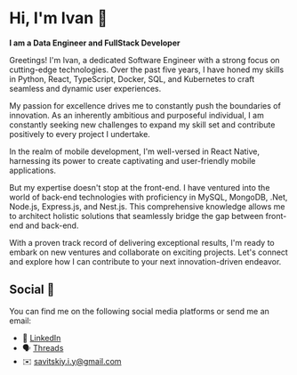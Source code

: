 # Hi, I'm Ivan 👋

<strong>I am a Data Engineer and FullStack Developer </strong>

Greetings! I'm Ivan, a dedicated Software Engineer with a strong focus on cutting-edge technologies. Over the past five years, I have honed my skills in Python, React, TypeScript, Docker, SQL, and Kubernetes to craft seamless and dynamic user experiences.

My passion for excellence drives me to constantly push the boundaries of innovation. As an inherently ambitious and purposeful individual, I am constantly seeking new challenges to expand my skill set and contribute positively to every project I undertake.

In the realm of mobile development, I'm well-versed in React Native, harnessing its power to create captivating and user-friendly mobile applications.

But my expertise doesn't stop at the front-end. I have ventured into the world of back-end technologies with proficiency in MySQL, MongoDB, .Net, Node.js, Express.js, and Nest.js. This comprehensive knowledge allows me to architect holistic solutions that seamlessly bridge the gap between front-end and back-end.

With a proven track record of delivering exceptional results, I'm ready to embark on new ventures and collaborate on exciting projects. Let's connect and explore how I can contribute to your next innovation-driven endeavor.

## Social 📱
You can find me on the following social media platforms or send me an email:
* 👔 [LinkedIn](https://www.linkedin.com/in/ivansavitskiy/)
* 🗣 [Threads](https://www.threads.net/@uvaaaaaaaaaaaaaaaaaaa)
* ✉️ [savitskiy.i.y@gmail.com](mailto:savitskiy.i.y@gmail.com)
